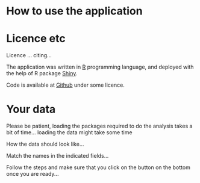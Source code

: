 
# How to use the application


# Licence etc

Licence ... citing...

The application was written in [R](http://www.r-project.org/) programming language, and deployed with the help of R package [Shiny](http://www.rstudio.com/shiny/). 

Code is available at [Github](https://github.com/hstojic/perfect-t-test-app) under some licence.


# Your data

Please be patient, loading the packages required to do the analysis takes a bit of time... loading the data might take some time

How the data should look like...

Match the names in the indicated fields...

Follow the steps and make sure that you click on the button on the bottom once you are ready...
